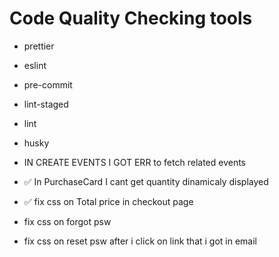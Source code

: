 # Code Quality Checking tools

* prettier
* eslint
* pre-commit
* lint-staged
* lint
* husky
* IN CREATE EVENTS I GOT ERR to fetch related events

* ✅ In PurchaseCard I cant get quantity dinamicaly displayed
* ✅ fix css on Total price in checkout page
* fix css on forgot psw
* fix css on reset psw after i click on link that i got in email
